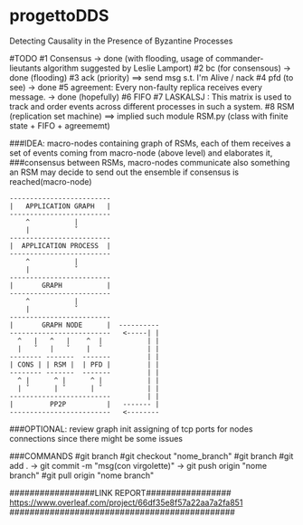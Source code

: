 # progettoDDS
Detecting Causality in the Presence of Byzantine Processes

#TODO
#1 Consensus -> done (with flooding, usage of commander-lieutants algorithm suggested by Leslie Lamport)
#2 bc (for consensous) -> done (flooding)
#3 ack (priority) ==> send msg s.t. I'm Alive / nack
#4 pfd (to see) -> done
#5 agreement:  Every non-faulty replica receives every message. -> done (hopefully)
#6 FIFO
#7 LASKALSJ : This matrix is used to track and order events across different processes in such a system.
#8 RSM (replication set machine) ==> implied such module RSM.py (class with finite state + FIFO + agreememt)

###IDEA: macro-nodes containing graph of RSMs, each of them receives a set of events coming from macro-node (above level) and elaborates it,
###consensus between RSMs, macro-nodes communicate also something an RSM may decide to send out the ensemble if consensus is reached(macro-node)

    -------------------------
    |   APPLICATION GRAPH   |
    -------------------------
        ^           |
        |           ˇ
    -------------------------
    |  APPLICATION PROCESS  |
    -------------------------
        ^           |
        |           ˇ
    -------------------------
    |       GRAPH           |
    -------------------------
        ^           |
        |           ˇ
    -------------------------
    |       GRAPH NODE      |  ----------
    -------------------------   <-----| |
      ^   |   ^   |    ^  |           | |
      |   ˇ   |   ˇ    |  ˇ           | |
    -------- -------  -------         | |
    | CONS | | RSM |  | PFD |         | |
    -------- -------  -------         | |
      ^ |      ^ |      ^ |           | |
      | ˇ      | ˇ      | ˇ           | |
    -------------------------         | |
    |         PP2P          |   ------- |
    -------------------------   <--------

###OPTIONAL: review graph init assigning of tcp ports for nodes connections since there might be some issues 

###COMMANDS
#git branch
#git checkout "nome_branch"
#git branch 
#git add . -> git commit -m "msg(con virgolette)" -> git push origin "nome branch"
#git pull origin "nome branch"


#################LINK REPORT#################
https://www.overleaf.com/project/66df35e8f57a22aa7a2fa851
#############################################